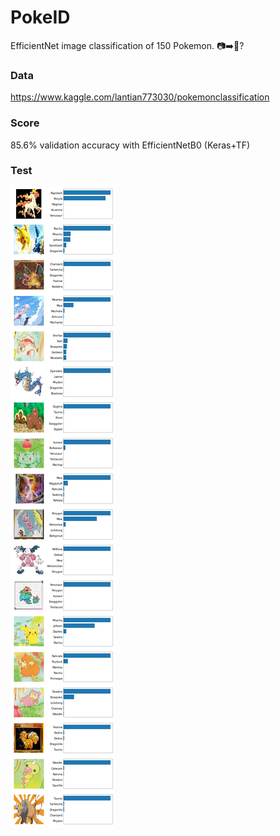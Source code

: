 # PokeID
EfficientNet image classification of 150 Pokemon. :camera::arrow_right::dragon:? 

### Data
https://www.kaggle.com/lantian773030/pokemonclassification

### Score
85.6% validation accuracy with EfficientNetB0 (Keras+TF)

### Test
![Test Results](results.jpg)
